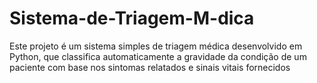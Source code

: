 # Sistema-de-Triagem-M-dica
Este projeto é um sistema simples de triagem médica desenvolvido em Python, que classifica automaticamente a gravidade da condição de um paciente com base nos sintomas relatados e sinais vitais fornecidos
